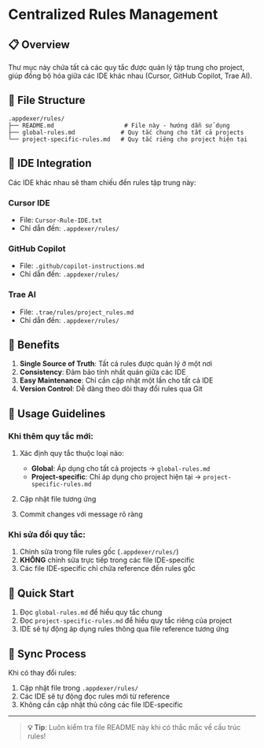# Centralized Rules Management

## 📋 Overview

Thư mục này chứa tất cả các quy tắc được quản lý tập trung cho project, giúp đồng bộ hóa giữa các IDE khác nhau (Cursor, GitHub Copilot, Trae AI).

## 📁 File Structure

```
.appdexer/rules/
├── README.md                    # File này - hướng dẫn sử dụng
├── global-rules.md             # Quy tắc chung cho tất cả projects
└── project-specific-rules.md   # Quy tắc riêng cho project hiện tại
```

## 🔗 IDE Integration

Các IDE khác nhau sẽ tham chiếu đến rules tập trung này:

### Cursor IDE
- File: `Cursor-Rule-IDE.txt`
- Chỉ dẫn đến: `.appdexer/rules/`

### GitHub Copilot
- File: `.github/copilot-instructions.md`
- Chỉ dẫn đến: `.appdexer/rules/`

### Trae AI
- File: `.trae/rules/project_rules.md`
- Chỉ dẫn đến: `.appdexer/rules/`

## 🎯 Benefits

1. **Single Source of Truth**: Tất cả rules được quản lý ở một nơi
2. **Consistency**: Đảm bảo tính nhất quán giữa các IDE
3. **Easy Maintenance**: Chỉ cần cập nhật một lần cho tất cả IDE
4. **Version Control**: Dễ dàng theo dõi thay đổi rules qua Git

## 📝 Usage Guidelines

### Khi thêm quy tắc mới:
1. Xác định quy tắc thuộc loại nào:
   - **Global**: Áp dụng cho tất cả projects → `global-rules.md`
   - **Project-specific**: Chỉ áp dụng cho project hiện tại → `project-specific-rules.md`

2. Cập nhật file tương ứng
3. Commit changes với message rõ ràng

### Khi sửa đổi quy tắc:
1. Chỉnh sửa trong file rules gốc (`.appdexer/rules/`)
2. **KHÔNG** chỉnh sửa trực tiếp trong các file IDE-specific
3. Các file IDE-specific chỉ chứa reference đến rules gốc

## 🚀 Quick Start

1. Đọc `global-rules.md` để hiểu quy tắc chung
2. Đọc `project-specific-rules.md` để hiểu quy tắc riêng của project
3. IDE sẽ tự động áp dụng rules thông qua file reference tương ứng

## 🔄 Sync Process

Khi có thay đổi rules:
1. Cập nhật file trong `.appdexer/rules/`
2. Các IDE sẽ tự động đọc rules mới từ reference
3. Không cần cập nhật thủ công các file IDE-specific

---

> **💡 Tip**: Luôn kiểm tra file README này khi có thắc mắc về cấu trúc rules!